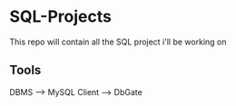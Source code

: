 # SQL-Projects
This repo will contain all the SQL project i'll be working on

## Tools
DBMS --> MySQL 
Client --> DbGate
